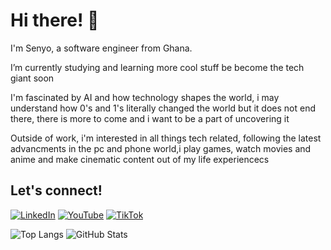 # Hi there! 👋 

I'm Senyo, a software engineer from Ghana.  

I’m currently studying and learning more cool stuff be become the tech giant soon

I'm fascinated by AI and how technology shapes the world, i may understand how 0's and 1's literally changed the world but it 
does not end there, there is more to come and i want to be a part of uncovering it

Outside of work, i'm interested in all things tech related, following the latest advancments in the pc and phone world,i play games, watch
movies and anime and make cinematic content out of my life experiencecs

## Let's connect!

[![LinkedIn](https://img.shields.io/badge/LinkedIn-0A66C2?style=for-the-badge&logo=linkedin&logoColor=white)]([linkedin.com/in/justice-senyo](https://www.linkedin.com/in/justice-senyo/)) [![YouTube](https://img.shields.io/badge/YouTube-FF0000?style=for-the-badge&logo=youtube&logoColor=white)]([your-link](https://www.youtube.com/channel/UCqJLKWaA4RI0LpMml0H3XIg)) [![TikTok](https://img.shields.io/badge/TikTok-000000?style=for-the-badge&logo=tiktok&logoColor=white)](your-link) 

![Top Langs](https://github-readme-stats.vercel.app/api/top-langs/?username=JusticeSenyo&layout=compact&theme=tokyonight)
![GitHub Stats](https://github-readme-stats.vercel.app/api?username=JusticeSenyo&show_icons=true&theme=tokyonight)
